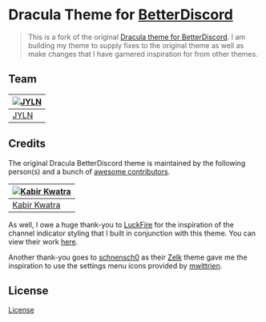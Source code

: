 # Dracula Theme for [BetterDiscord](https://betterdiscord.app)

> This is a fork of the original [Dracula theme for BetterDiscord](https://github.com/dracula/betterdiscord). I am building my theme to supply fixes to the original theme as well as make changes that I have garnered inspiration for from other themes.

## Team

| [![JYLN](https://avatars0.githubusercontent.com/u/14062951?v=3&s=70)](https://github.com/JYLN) |
|------------------------------------------------------------------------------------------------|
| [JYLN](https://github.com/JYLN)                                                                |

## Credits
The original Dracula BetterDiscord theme is maintained by the following person(s) and a bunch of [awesome contributors](https://github.com/dracula/betterdiscord/graphs/contributors).

| [![Kabir Kwatra](https://avatars0.githubusercontent.com/u/30360059?v=3&s=70)](https://github.com/KabirKwatra) |
|---------------------------------------------------------------------------------------------------------------|
| [Kabir Kwatra](https://github.com/KabirKwatra)                                                                |

As well, I owe a huge thank-you to [LuckFire](https://github.com/LuckFire) for the inspiration of the channel indicator styling that I built in conjunction with this theme. You can view their work [here](https://github.com/Discord-Theme-Addons/modern-channel-indicators).

Another thank-you goes to [schnensch0](https://github.com/schnensch0) as their [Zelk](https://github.com/schnensch0/zelk) theme gave me the inspiration to use the settings menu icons provided by [mwittrien](https://github.com/mwittrien). 

## License

[License](https://github.com/JYLN/Dracula-BetterDiscord-Theme/blob/jyln-master/LICENSE)
